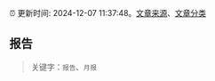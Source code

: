 :alarm_clock: 更新时间: 2024-12-07 11:37:48。[文章来源](/README.md)、[文章分类](/TAGS.md)

## 报告


> 关键字：`报告`、`月报`



